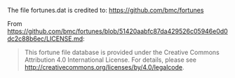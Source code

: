 The file fortunes.dat is credited to: https://github.com/bmc/fortunes

From https://github.com/bmc/fortunes/blob/51420aabfc87da429526c05946e0d0dc2c88b6ec/LICENSE.md:

> This fortune file database is provided under the Creative Commons Attribution
> 4.0 International License. For details, please see
> <http://creativecommons.org/licenses/by/4.0/legalcode>.
